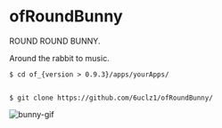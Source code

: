# ofRoundBunny

ROUND ROUND BUNNY.

Around the rabbit to music.

    $ cd of_{version > 0.9.3}/apps/yourApps/


    $ git clone https://github.com/6uclz1/ofRoundBunny/


![bunny-gif](https://www.dropbox.com/s/v9rjpilp4vfyf6v/round-bunny-720p.gif?dl=1)
